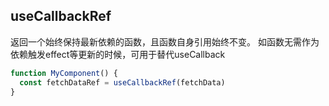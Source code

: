 ## useCallbackRef

返回一个始终保持最新依赖的函数，且函数自身引用始终不变。
如函数无需作为依赖触发effect等更新的时候，可用于替代useCallback

```javascript
function MyComponent() {
  const fetchDataRef = useCallbackRef(fetchData)
}
```